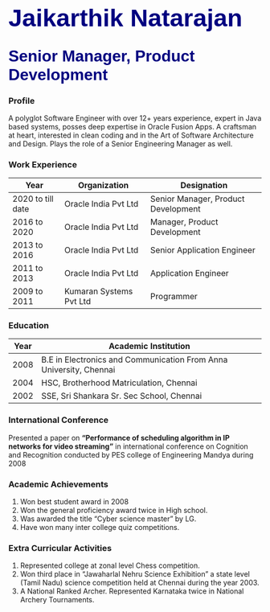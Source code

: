 # <span style="color:navy; font-family:Arial; font-size:1.75em;">Jaikarthik Natarajan</span>
## <span style="color:navy; font-family:Arial; font-size:1.5em;">Senior Manager, Product Development</span>

### Profile


 A polyglot Software Engineer with over 12+ years experience, expert in Java based systems, posses deep expertise in Oracle Fusion Apps. A craftsman at heart, interested in clean coding and in the Art of Software Architecture and Design. Plays the role of a Senior Engineering Manager as well.


### Work Experience

| Year | Organization | Designation |
| ---- |--------------|-------------|
| 2020 to till date | Oracle India Pvt Ltd | Senior Manager, Product Development|
| 2016 to 2020 | Oracle India Pvt Ltd | Manager, Product Development|
| 2013 to 2016 | Oracle India Pvt Ltd | Senior Application Engineer|
| 2011 to 2013 | Oracle India Pvt Ltd | Application Engineer|
| 2009 to 2011 | Kumaran Systems Pvt Ltd| Programmer|

### Education

| Year | Academic Institution |
| ---- | --------------|
| 2008 | B.E in Electronics and Communication From Anna University, Chennai|
| 2004 | HSC, Brotherhood Matriculation, Chennai|
| 2002 | SSE, Sri Shankara Sr. Sec School, Chennai|

### International Conference

Presented a paper on **“Performance of scheduling algorithm in IP networks
for video streaming”** in international conference on Cognition and Recognition
conducted by PES college of Engineering Mandya during 2008

### Academic Achievements

1. Won best student award in 2008
2. Won the general proficiency award twice in High school.
3. Was awarded the title “Cyber science master” by LG.
4. Have won many inter college quiz competitions.

### Extra Curricular Activities

1. Represented college at zonal level Chess competition.
2. Won third place in “Jawaharlal Nehru Science Exhibition” a state level (Tamil Nadu) science competition held at Chennai during the year 2003.
3. A National Ranked Archer. Represented Karnataka twice in National Archery Tournaments.

